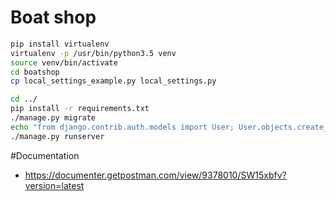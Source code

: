 # Boat shop
```bash
pip install virtualenv
virtualenv -p /usr/bin/python3.5 venv
source venv/bin/activate
cd boatshop
cp local_settings_example.py local_settings.py
```


```bash
cd ../
pip install -r requirements.txt
./manage.py migrate
echo "from django.contrib.auth.models import User; User.objects.create_superuser('admin@example.com', 'admin@example.com', 'adminadmin')" | python manage.py shell
./manage.py runserver

```
#Documentation
* https://documenter.getpostman.com/view/9378010/SW15xbfv?version=latest